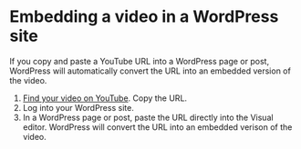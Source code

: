 # Embedding a video in a WordPress site

If you copy and paste a YouTube URL into a WordPress page or post, WordPress will automatically convert the URL into an embedded version of the video.

1. [Find your video on YouTube](accessing-a-video-youve-uploaded-to-youtube.md). Copy the URL.
2. Log into your WordPress site.&#x20;
3. In a WordPress page or post, paste the URL directly into the Visual editor. WordPress will convert the URL into an embedded verison of the video.
